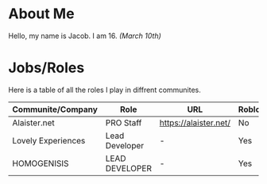 # About Me
Hello, my name is Jacob. I am 16. *(March 10th)*

# Jobs/Roles
Here is a table of all the roles I play in diffrent communites.

| Communite/Company | Role | URL | Roblox? |
| ----------------- | ---- | --- | ------- |
| Alaister.net | PRO Staff | https://alaister.net/ | No |
| Lovely Experiences | Lead Developer | - | Yes |
| HOMOGENISIS | LEAD DEVELOPER | - | Yes |

